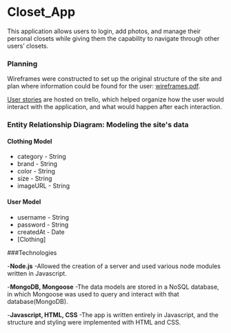 # Closet_App

This application allows users to login, add photos, and manage their personal closets while giving them the capability to navigate through other users’ closets.

### Planning

Wireframes were constructed to set up the original structure of the site and plan where information could be found for the user: [wireframes.pdf](wireframes.pdf).

[User stories](https://trello.com/b/Z6VBLVXy/custom-closets-user-stories) are hosted on trello, which helped organize how the user would interact with the application, and what would happen after each interaction.

### Entity Relationship Diagram: Modeling the site's data

#### Clothing Model
* category - String
* brand - String
* color - String
* size - String
* imageURL - String

#### User Model
* username - String
* password - String
* createdAt - Date
* [Clothing]

###Technologies

-**Node.js**
-Allowed the creation of a server and used various node modules written in Javascript.

-**MongoDB, Mongoose**
-The data models are stored in a NoSQL database, in which Mongoose was used to query and interact with that database(MongoDB).

-**Javascript, HTML, CSS**
-The app is written entirely in Javascript, and the structure and styling were implemented with HTML and CSS.
